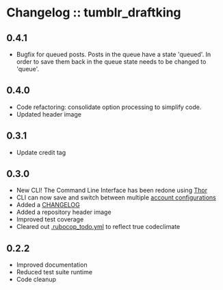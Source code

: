 # Changelog :: tumblr_draftking
## 0.4.1
+ Bugfix for queued posts.  Posts in the queue have a state 'queued'. In order to save them back in the queue state needs to be changed to 'queue'. 

## 0.4.0
+ Code refactoring: consolidate option processing to simplify code.
+ Updated header image


## 0.3.1
+ Update credit tag

## 0.3.0
+ New CLI! The Command Line Interface has been redone using [Thor](https://github.com/erikhuda/thor)
+ CLI can now save and switch between multiple [account configurations](./README.md#configured-accounts)
+ Added a [CHANGELOG](./CHANGELOG.md)
+ Added a repository header image
+ Improved test coverage
+ Cleared out [.rubocop_todo.yml](./.rubocop_todo.yml) to reflect true codeclimate

## 0.2.2
+ Improved documentation
+ Reduced test suite runtime
+ Code cleanup

